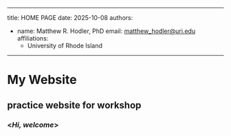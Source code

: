 ----
title: HOME PAGE
date: 2025-10-08
authors:
  - name: Matthew R. Hodler, PhD
    email: matthew_hodler@uri.edu
    affiliations:
      - University of Rhode Island
----


# My Website

## practice website for workshop

### <*Hi, welcome*>
